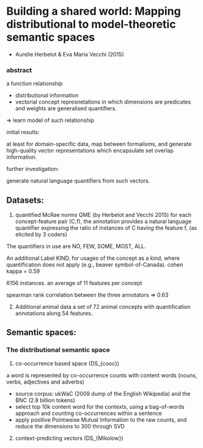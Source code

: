 # Building a shared world: Mapping distributional to model-theoretic semantic spaces
* Aurelie Herbelot & Eva Maria Vecchi (2015)

### abstract
a function relationship 
* distributional information
* vectorial concept represnetations in which dimensions are predicates and weights are generalised quantifiers.

=> learn model of such relationship

initial results:

at least for domain-specific data, map between formalisms, and generate high-quality vector representations which encapsulate set overlap information.

further investigation:

generate natural language quantifiers from such vectors.



## Datasets:
1. quantified McRae norms
QME (by Herbelot and Vecchi 2015)
for each concept-feature pair (C,f), the annotation provides a natural language quantifier expressing the ratio of instances of C having the feature f, (as elicited by 3 coders)

The quantifiers in use are NO, FEW, SOME, MOST, ALL.

An additional Label KIND, for usages of the concept as a kind, where quantification does not apply (e.g., beaver symbol-of-Canada). 
cohen kappa = 0.59

6156 instances. an average of 11 features per concept 


spearman rank correlation between the three annotators => 0.63

2. Additional animal data
a set of 72 animal concepts with quantification annotations along 54 features.

## Semantic spaces:
### The distributional semantic space
1. co-occurrence based space (DS_{cooc})

a word is represented by co-occurrence counts with content words (nouns, verbs, adjectives and adverbs)

* source corpus:
ukWaC (2009 dump of the English Wikipedia) and the BNC (2.8 billion tokens)
* select top 10k content word for the contexts, using a bag-of-words approach and counting co-occurrences within a sentence
* apply positive Pointweise Mutual Information to the raw counts, and reduce the dimensions to 300 through SVD

2. context-predicting vectors (DS_{Mikolow})